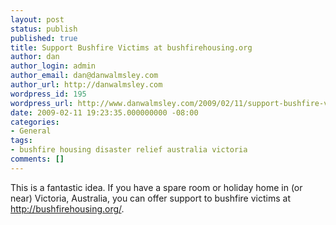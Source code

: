 ```yaml
---
layout: post
status: publish
published: true
title: Support Bushfire Victims at bushfirehousing.org
author: dan
author_login: admin
author_email: dan@danwalmsley.com
author_url: http://danwalmsley.com
wordpress_id: 195
wordpress_url: http://www.danwalmsley.com/2009/02/11/support-bushfire-victims-at-bushfirehousingorg/
date: 2009-02-11 19:23:35.000000000 -08:00
categories:
- General
tags:
- bushfire housing disaster relief australia victoria
comments: []
---
```

This is a fantastic idea. If you have a spare room or holiday home in (or near) Victoria, Australia, you can offer support to bushfire victims at <a href="http://bushfirehousing.org">http://bushfirehousing.org/</a>.
